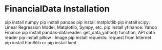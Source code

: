 # FinancialData Installation

pip install numpy
pip install pandas
pip install matplotlib
pip install scipy: Linear Regression Model, Matplotlib, Sympy, etc.
pip install yfinance: Yahoo Finance
pip install pandas-datareader: get_data_yahoo() function, API data reader
pip install pillow : Image
pip install requests: request from Internet
pip install html5lib or pip install lxml

